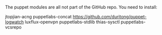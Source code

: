 The puppet modules are all not part of the GitHub repo. You need to install:

jtopjian-acng
puppetlabs-concat
https://github.com/duritong/puppet-logwatch
luxflux-openvpn
puppetlabs-stdlib
thias-sysctl
puppetlabs-vcsrepo

